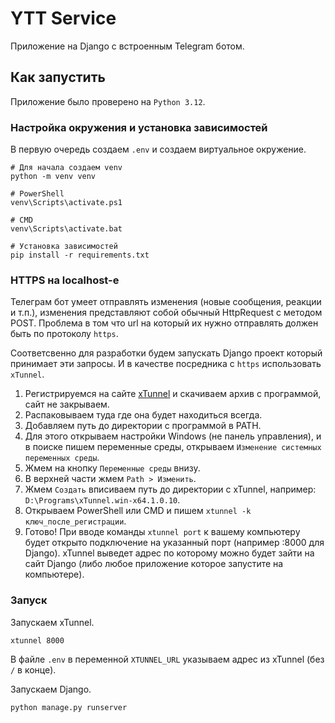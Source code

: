 # YTT Service

Приложение на Django с встроенным Telegram ботом.

## Как запустить

Приложение было проверено на `Python 3.12`.

### Настройка окружения и установка зависимостей

В первую очередь создаем `.env` и создаем виртуальное окружение.

```
# Для начала создаем venv
python -m venv venv

# PowerShell
venv\Scripts\activate.ps1

# CMD
venv\Scripts\activate.bat

# Установка зависимостей
pip install -r requirements.txt
```

### HTTPS на localhost-е

Телеграм бот умеет отправлять изменения (новые сообщения, реакции и т.п.), изменения представляют собой обычный HttpRequest с методом POST. Проблема в том что url на который их нужно отправлять должен быть по протоколу `https`.

Соответсвенно для разработки будем запускать Django проект который принимает эти запросы. И в качестве посредника с `https` использовать `xTunnel`.

1. Регистрируемся на сайте [xTunnel](https://xtunnel.ru/) и скачиваем архив с программой, сайт не закрываем.
2. Распаковываем туда где она будет находиться всегда.
3. Добавляем путь до директории с программой в PATH.
4. Для этого открываем настройки Windows (не панель управления), и в поиске пишем переменные среды, открываем `Изменение системных переменных среды`.
5. Жмем на кнопку `Переменные среды` внизу.
6. В верхней части жмем `Path > Изменить`.
7. Жмем `Создать` вписиваем путь до директории с xTunnel, например: `D:\Programs\xTunnel.win-x64.1.0.10`.
8. Открываем PowerShell или CMD и пишем `xtunnel -k ключ_после_регистрации`.
9. Готово! При вводе команды `xtunnel port` к вашему компьютеру будет открыто подключение на указанный порт (например :8000 для Django). xTunnel выведет адрес по которому можно будет зайти на сайт Django (либо любое приложение которое запустите на компьютере).

### Запуск

Запускаем xTunnel.

```
xtunnel 8000
```

В файле `.env` в переменной `XTUNNEL_URL` указываем адрес из xTunnel (без `/` в конце).

Запускаем Django.

```
python manage.py runserver
```
